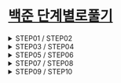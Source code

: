 # [백준 단계별로풀기](https://www.acmicpc.net/step)

<details>  
<summary> STEP01 / STEP02 </summary>   

| STEP01 | CODE | STEP02 | CODE |
|-----------------------|------|-----------------------|------|
| [01. Hello World](https://www.acmicpc.net/problem/2557)| [cpp](01_baekjoon/01_BOJ_Step/Steps/Steps/Step01(InputOutput)/Step01_01_2557.cpp) | [01. 두 수 비교하기](https://www.acmicpc.net/problem/1330) | [cpp](01_baekjoon/01_BOJ_Step/Step02/01_1330.cpp) |
| [02. We love Kriii](https://www.acmicpc.net/problem/10718)| [cpp](01_baekjoon/01_BOJ_Step/Step01/02_10718.cpp) |  [02. 시험 성적](https://www.acmicpc.net/problem/9498) | [cpp](01_baekjoon/01_BOJ_Step/Step02/02_9498.cpp) |
| [03. 고양이](https://www.acmicpc.net/problem/10171) | [cpp](01_baekjoon/01_BOJ_Step/Step01/03_10171.cpp) |  [03. 윤년](https://www.acmicpc.net/problem/2753) | [cpp](01_baekjoon/01_BOJ_Step/Step02/03_2753.cpp) |
| [04. 개](https://www.acmicpc.net/problem/10172) | [cpp](01_baekjoon/01_BOJ_Step/Step01/04_10172.cpp) |  [04. 알람 시계](https://www.acmicpc.net/problem/2884) | [cpp](01_baekjoon/01_BOJ_Step/Step02/04_2884.cpp) |
| [05. A+B](https://www.acmicpc.net/problem/1000) | [cpp](01_baekjoon/01_BOJ_Step/Step01/05_1000.cpp) |  [05. 세 수](https://www.acmicpc.net/problem/10817) | [cpp](01_baekjoon/01_BOJ_Step/Step02/05_10817.cpp) |
| [06. A-B](https://www.acmicpc.net/problem/1001) | [cpp](01_baekjoon/01_BOJ_Step/Step01/06_1001.cpp) | [06. 사분면 고르기](https://www.acmicpc.net/problem/14681) | [cpp](01_baekjoon/01_BOJ_Step/Step02/06_14681.cpp) |
| [07. AxB](https://www.acmicpc.net/problem/10998) | [cpp](01_baekjoon/01_BOJ_Step/Step01/07_10998.cpp) |  |  |
| [08. A/B](https://www.acmicpc.net/problem/1008) | [cpp](01_baekjoon/01_BOJ_Step/Step01/08_1008.cpp) |  |  |
| [09. 사칙연산](https://www.acmicpc.net/problem/10869) | [cpp](01_baekjoon/01_BOJ_Step/Step01/09_10869.cpp) |  |  |
| [10. 나머지](https://www.acmicpc.net/problem/10430) | [cpp](01_baekjoon/01_BOJ_Step/Step01/10_10430.cpp) |  |  |
| [11. 곱셈](https://www.acmicpc.net/problem/2588) | [cpp](01_baekjoon/01_BOJ_Step/Step01/11_2588.cpp) |  |  |
</details>  

<details>  
<summary> STEP03 / STEP04 </summary>  

| STEP03 | CODE | STEP04 | CODE |
|-----------------------|------|-----------------------|------|
| [01. 구구단](https://www.acmicpc.net/problem/2739) | [cpp](01_baekjoon/01_BOJ_Step/Step03/01_2739.cpp) | [01. A+B -5](https://www.acmicpc.net/problem/10952) | [cpp](01_baekjoon/01_BOJ_Step/Step04/Step04/01_10952.cpp) |
| [02. A+B - 3](https://www.acmicpc.net/problem/10950) | [cpp](01_baekjoon/01_BOJ_Step/Step03/02_10950.cpp) | [02. A+B -4](https://www.acmicpc.net/problem/10951) | [cpp](01_baekjoon/01_BOJ_Step/Step04/Step04/02_10951.cpp) |
| [03. 합](https://www.acmicpc.net/problem/8393) | [cpp](01_baekjoon/01_BOJ_Step/Step03/03_8393.cpp) | [03. 더하기 사이클](https://www.acmicpc.net/problem/1110) | [cpp](01_baekjoon/01_BOJ_Step/Step04/Step04/03_1110.cpp) |
| [04. 빠른 A+B](https://www.acmicpc.net/problem/15552) | [cpp](01_baekjoon/01_BOJ_Step/Step03/04_15552.cpp) | |  |
| [05. N 찍기](https://www.acmicpc.net/problem/2741) | [cpp](01_baekjoon/01_BOJ_Step/Step03/05_2741.cpp) |  |  |
| [06. 기찍 N](https://www.acmicpc.net/problem/2742) | [cpp](01_baekjoon/01_BOJ_Step/Step03/06_2742.cpp) |  |  |
| [07. A+B - 7](https://www.acmicpc.net/problem/11021) | [cpp](01_baekjoon/01_BOJ_Step/Step03/07_11021.cpp) |  |  |
| [08. A+B - 8](https://www.acmicpc.net/problem/11022) | [cpp](01_baekjoon/01_BOJ_Step/Step03/08_11022.cpp) |  |  |
| [09. 별찍기 -1](https://www.acmicpc.net/problem/2438) | [cpp](01_baekjoon/01_BOJ_Step/Step03/09_2438.cpp) |  |  |
| [10. 별찍기 -2](https://www.acmicpc.net/problem/2439) | [cpp](01_baekjoon/01_BOJ_Step/Step03/10_2439.cpp) |  |  |
| [11. X보다 작은 수](https://www.acmicpc.net/problem/10871) | [cpp](01_baekjoon/01_BOJ_Step/Step03/11_10871.cpp) |  |  |
</details>  

<details>  
<summary> STEP05 / STEP06 </summary>  

| STEP05 | CODE | STEP06 | CODE |
|-----------------------|------|-----------------------|------|
| [01. 최소 최대](https://www.acmicpc.net/problem/10818) | [cpp](01_baekjoon/01_BOJ_Step/Step05/Step05/01_10818.cpp) | [01. 정수 N개의 합](https://www.acmicpc.net/problem/15596) | [cpp](01_baekjoon/01_BOJ_Step/Step06/Step06/01_15596.cpp) |
| [02. 최댓값](https://www.acmicpc.net/problem/2562) | [cpp](01_baekjoon/01_BOJ_Step/Step05/Step05/02_2562.cpp) | [02. 셀프 넘버](https://www.acmicpc.net/problem/4673) | [cpp](01_baekjoon/01_BOJ_Step/Step06/Step06/02_4673.cpp) |
| [03. 음계](https://www.acmicpc.net/problem/2920) | [cpp](01_baekjoon/01_BOJ_Step/Step05/Step05/03_2920.cpp) | [03. 한수](https://www.acmicpc.net/problem/1065) | [cpp](01_baekjoon/01_BOJ_Step/Step06/Step06/03_1065.cpp) |
| [04. 숫자의 개수](https://www.acmicpc.net/problem/2577) | [cpp](01_baekjoon/01_BOJ_Step/Step05/Step05/04_2577.cpp) |
| [05. 나머지](https://www.acmicpc.net/problem/3052) | [cpp](01_baekjoon/01_BOJ_Step/Step05/Step05/05_3052.cpp) |
| [06. 평균](https://www.acmicpc.net/problem/1546) | [cpp](01_baekjoon/01_BOJ_Step/Step05/Step05/06_1546.cpp) |
| [07. OX 퀴즈](https://www.acmicpc.net/problem/8958) | [cpp](01_baekjoon/01_BOJ_Step/Step05/Step05/07_8958.cpp) |
| [08. 평균은 넘겠지](https://www.acmicpc.net/problem/4344) | [cpp](01_baekjoon/01_BOJ_Step/Step05/Step05/08_4344.cpp) |
</details>  

<details>  
<summary> STEP07 / STEP08 </summary>  

| STEP07 | CODE | STEP08 | CODE |
|-----------------------|------|-----------------------|------|
| [01. 아스키코드](https://www.acmicpc.net/problem/11654) | [cpp](01_baekjoon/01_BOJ_Step/Step07/01_11654.cpp) | [01. 손익분기점](https://www.acmicpc.net/problem/1712) | [cpp](01_baekjoon/01_BOJ_Step/Step08/01_1712.cpp) |
| [02. 숫자의 합](https://www.acmicpc.net/problem/11720) | [cpp](01_baekjoon/01_BOJ_Step/Step07/02_11720.cpp) | [02. 설탕 배달](https://www.acmicpc.net/problem/2839) | [cpp](01_baekjoon/01_BOJ_Step/Step08/02_2839.cpp) |
| [03. 알파벳 찾기](https://www.acmicpc.net/problem/10809) | [cpp](01_baekjoon/01_BOJ_Step/Step07/03_10809.cpp) | [03. 벌집](https://www.acmicpc.net/problem/2292) | [cpp](01_baekjoon/01_BOJ_Step/Step08/03_2292.cpp) |
| [04. 문자열 반복](https://www.acmicpc.net/problem/2675) | [cpp](01_baekjoon/01_BOJ_Step/Step07/04_2675.cpp) | [04. 분수찾기](https://www.acmicpc.net/problem/1193) | [cpp](01_baekjoon/01_BOJ_Step/Step08/04_1193.cpp) |
| [05. 단어 공부](https://www.acmicpc.net/problem/1157) | [cpp](01_baekjoon/01_BOJ_Step/Step07/05_1157.cpp) | [05. 달팽이는 올라가고 싶다](https://www.acmicpc.net/problem/2869) | [cpp](01_baekjoon/01_BOJ_Step/Step08/05_2869.cpp) |
| [06. 단어의 개수](https://www.acmicpc.net/problem/1152) | [cpp](01_baekjoon/01_BOJ_Step/Step07/06_1152.cpp) | [06. ACM 호텔](https://www.acmicpc.net/problem/10250) | [cpp](01_baekjoon/01_BOJ_Step/Step08/06_10250.cpp) |
| [07. 상수](https://www.acmicpc.net/problem/2908) | [cpp](01_baekjoon/01_BOJ_Step/Step07/07_2908.cpp) | [07. 부녀회장이 될테야](https://www.acmicpc.net/problem/2775) | [cpp](01_baekjoon/01_BOJ_Step/Step08/07_2775.cpp) |
| [08. 다이얼](https://www.acmicpc.net/problem/5622) | [cpp](01_baekjoon/01_BOJ_Step/Step07/08_5622.cpp) | [08. Fly me to the Alpha Centauri](https://www.acmicpc.net/problem/1011) | [cpp](01_baekjoon/01_BOJ_Step/Step08/08_1011.cpp) |
| [09. 크로아티아 알파벳](https://www.acmicpc.net/problem/2941) | [cpp](01_baekjoon/01_BOJ_Step/Step07/09_2941.cpp) |
| [10. 그룹 단어 체커](https://www.acmicpc.net/problem/1316) | [cpp](01_baekjoon/01_BOJ_Step/Step07/10_1316.cpp) |
</details>


<details>  
<summary> STEP09 / STEP10 </summary>  

| STEP09 | CODE | STEP10 | CODE |
|-----------------------|------|-----------------------|------|
| [01. 소수 찾기](https://www.acmicpc.net/problem/1978) | [cpp](01_baekjoon/01_BOJ_Step/Step09/01_1978.cpp) | [01.  팩토리얼](https://www.acmicpc.net/problem/10872) | [cpp](01_baekjoon/01_BOJ_Step/Step10/01_10872.cpp) |
| [02. 소수](https://www.acmicpc.net/problem/2581) | [cpp](01_baekjoon/01_BOJ_Step/Step09/02_2581.cpp) | [02. 피보나치 수 5](https://www.acmicpc.net/problem/10870) | [cpp](01_baekjoon/01_BOJ_Step/Step10/02_10870.cpp) |
| [03. 소수 구하기](https://www.acmicpc.net/problem/1929) | [cpp](01_baekjoon/01_BOJ_Step/Step09/03_1929.cpp) | [03. 별 찍기 - 10](https://www.acmicpc.net/problem/2447) | [cpp](01_baekjoon/01_BOJ_Step/Step10/03_2447.cpp) |
| [04. 베르트랑 공준](https://www.acmicpc.net/problem/4948) | [cpp](01_baekjoon/01_BOJ_Step/Step09/04_4948.cpp) | [04. 하노이 탑 이동 순서](https://www.acmicpc.net/problem/11729) | [cpp](01_baekjoon/01_BOJ_Step/Step10/04_11729.cpp) |
| [05. 골드바흐의 추측](https://www.acmicpc.net/problem/9020) | [cpp](01_baekjoon/01_BOJ_Step/Step09/9020.cpp) |
| [06. 직사각형에서 탈출](https://www.acmicpc.net/problem/1085) | [cpp](01_baekjoon/01_BOJ_Step/Step09/06_1085.cpp) |
| [07. 네 번째 점](https://www.acmicpc.net/problem/3009) | [cpp](01_baekjoon/01_BOJ_Step/Step09/07_3009.cpp) |
| [08. 직각삼각형](https://www.acmicpc.net/problem/4153) | [cpp](01_baekjoon/01_BOJ_Step/Step09/08_4153.cpp) |
| [09. 택시 기하학](https://www.acmicpc.net/problem/3053) | [cpp](01_baekjoon/01_BOJ_Step/Step09/09_3053.cpp) |
| [10. 터렛](https://www.acmicpc.net/problem/1002) | [cpp](01_baekjoon/01_BOJ_Step/Step09/10_1002.cpp) |
</details>